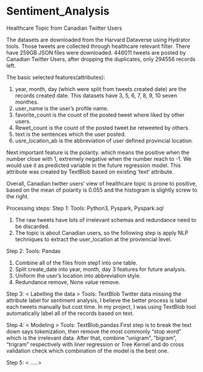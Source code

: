 # Sentiment_Analysis
Healthcare Topic from Canadian Twitter Users

The datasets are downloaded from the Harvard Dataverse using Hydrator tools. Those tweets are collected through healthcare relevant filter. There have 259GB JSON files were downloaded. 446011 tweets are posted by Canadian Twitter Users, after dropping the duplicates, only 294556 records left.

The basic selected features(attributes):
1. year, month, day (which were split from tweets created date) are the records created date. This datasets have 3, 5, 6, 7, 8, 9, 10 seven monthes.
2. user_name is the user’s profile name.
3. favorite_count is the count of the posted tweet where liked by other users.
4. Rewet_count is the count of the posted tweet be retweeted by others.
5. text is the sentences which the user posted.
6. usre_location_ab is the abbreviation of user defined provincial location.

Next important feature is the polarity. which means the positive when the number close with 1, extremely negative when the number reach to -1. We would use it as predicted variable in the future regression model. This attribute was created by TextBlob based on existing ‘text’ attribute.

Overall, Canadian twitter users’ view of healthcare topic is prone to positive, based on the mean of polarity is 0.055 and the histogram is slightly screw to the right.

Processing steps:
Step 1: <Data extraction from multiple Json files>
Tools: Python3, Pyspark, Pyspark.sql
1. The raw tweets have lots of irrelevant schemas and redundance need to be discarded. 
2. The topic is about Canadian users, so the following step is apply NLP techniques to extract the user_location at the proviencial level. 
        
Step 2: <Data combination and cleaning>
Tools: Pandas
1. Combine all of the files from step1 into one table.
2. Split create_date into year, month, day 3 features for future analysis.
3. Uniform the user’s location into abbreviation style.
4. Redundance remove, None value remove.
        
Step 3: < Labelling the data >
Tools: TextBlob
Twitter data missing the attribute label for sentiment analysis, I believe the better process is label each tweets manually but cost time. In my project, I was using TextBlob tool automatically label all of the records based on text.

Step 4: < Modeling >
Tools: TextBlob,pandas
First step is to break the text down says tokenization, then remove the most commonly “stop word” which is the irrelevant data. After that, combine “unigram”, “bigram”, “trigram” respectively with liner regression or Tree Kernel and do cross validation check which combination of the model is the best one.

Step 5: < …..>

